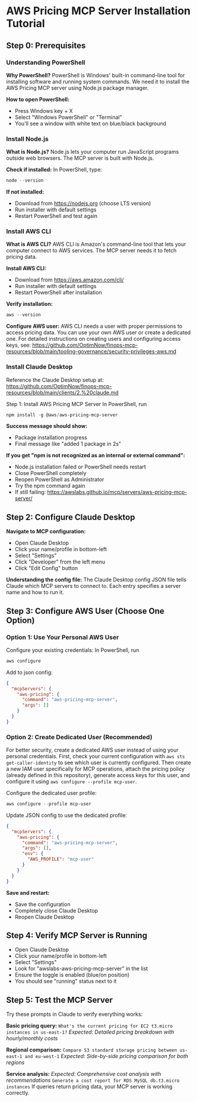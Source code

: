 # AWS Pricing MCP Server Installation Tutorial

## Step 0: Prerequisites

### Understanding PowerShell
**Why PowerShell?**
PowerShell is Windows' built-in command-line tool for installing software and running system commands. We need it to install the AWS Pricing MCP server using Node.js package manager.

**How to open PowerShell:**
- Press Windows key + X
- Select "Windows PowerShell" or "Terminal"
- You'll see a window with white text on blue/black background

### Install Node.js
**What is Node.js?**
Node.js lets your computer run JavaScript programs outside web browsers. The MCP server is built with Node.js.

**Check if installed:**
In PowerShell, type:
```powershell
node --version
```
**If not installed:**
- Download from https://nodejs.org (choose LTS version)
- Run installer with default settings
- Restart PowerShell and test again

### Install AWS CLI
**What is AWS CLI?**
AWS CLI is Amazon's command-line tool that lets your computer connect to AWS services. The MCP server needs it to fetch pricing data.

**Install AWS CLI:**
- Download from https://aws.amazon.com/cli/
- Run installer with default settings
- Restart PowerShell after installation

**Verify installation:**
```powershell
aws --version
```

**Configure AWS user:**
AWS CLI needs a user with proper permissions to access pricing data. You can use your own AWS user or create a dedicated one. For detailed instructions on creating users and configuring access keys, see: https://github.com/OptimNow/finops-mcp-resources/blob/main/tooling-governance/security-privileges-aws.md

### Install Claude Desktop
Reference the Claude Desktop setup at: https://github.com/OptimNow/finops-mcp-resources/blob/main/clients/2.%20claude.md

Step 1: Install AWS Pricing MCP Server
In PowerShell, run
```powershell
npm install -g @aws/aws-pricing-mcp-server
```

**Success message should show:**
- Package installation progress
- Final message like "added 1 package in 2s"

**If you get "npm is not recognized as an internal or external command":**
- Node.js installation failed or PowerShell needs restart
- Close PowerShell completely
- Reopen PowerShell as Administrator
- Try the npm command again
- If still failing: https://awslabs.github.io/mcp/servers/aws-pricing-mcp-server/

## Step 2: Configure Claude Desktop

**Navigate to MCP configuration:**
- Open Claude Desktop
- Click your name/profile in bottom-left
- Select "Settings"
- Click "Developer" from the left menu
- Click "Edit Config" button

**Understanding the config file:**
The Claude Desktop config JSON file tells Claude which MCP servers to connect to. Each entry specifies a server name and how to run it.

## Step 3: Configure AWS User (Choose One Option)

### Option 1: Use Your Personal AWS User
Configure your existing credentials:
In PowerShell, run
```powershell
aws configure
```
Add to json config:
```json
{
  "mcpServers": {
    "aws-pricing": {
      "command": "aws-pricing-mcp-server",
      "args": []
    }
  }
}
```

### Option 2: Create Dedicated User (Recommended)
For better security, create a dedicated AWS user instead of using your personal credentials. First, check your current configuration with `aws sts get-caller-identity` to see which user is currently configured. Then create a new IAM user specifically for MCP operations, attach the pricing policy (already defined in this repository), generate access keys for this user, and configure it using `aws configure --profile mcp-user`.

Configure the dedicated user profile:
```powershell
aws configure --profile mcp-user
```
Update JSON config to use the dedicated profile:
```json
{
  "mcpServers": {
    "aws-pricing": {
      "command": "aws-pricing-mcp-server",
      "args": [],
      "env": {
        "AWS_PROFILE": "mcp-user"
      }
    }
  }
}
```
**Save and restart:**
- Save the configuration
- Completely close Claude Desktop
- Reopen Claude Desktop

## Step 4: Verify MCP Server is Running
- Open Claude Desktop
- Click your name/profile in bottom-left
- Select "Settings"
- Look for "awslabs-aws-pricing-mcp-server" in the list
- Ensure the toggle is enabled (blue/on position)
- You should see "running" status next to it

## Step 5: Test the MCP Server

Try these prompts in Claude to verify everything works:

**Basic pricing query:**
``` What's the current pricing for EC2 t3.micro instances in us-east-1? ```
*Expected: Detailed pricing breakdown with hourly/monthly costs*

**Regional comparison:**
``` Compare S3 standard storage pricing between us-east-1 and eu-west-1 ```
*Expected: Side-by-side pricing comparison for both regions*

**Service analysis:**
*Expected: Comprehensive cost analysis with recommendations*
``` Generate a cost report for RDS MySQL db.t3.micro instances ```
If queries return pricing data, your MCP server is working correctly.
